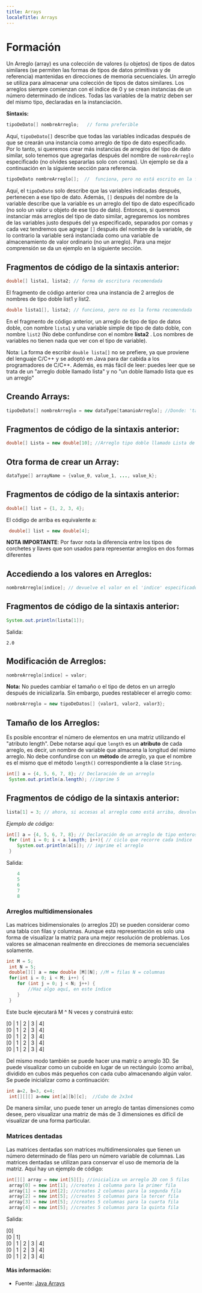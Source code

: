 ```yaml
---
title: Arrays
localeTitle: Arrays
---
```

# Formación

Un Arreglo (array) es una colección de valores (u objetos) de tipos de datos similares (se permiten las formas de tipos de datos primitivas y de referencia) mantenidas en direcciones de memoria secuenciales. Un arreglo se utiliza para almacenar una colección de tipos de datos similares. Los arreglos siempre comienzan con el índice de 0 y se crean instancias de un número determinado de índices. Todas las variables de la matriz deben ser del mismo tipo, declaradas en la instanciación.

**Sintaxis:**

```java
tipoDeDato[] nombreArreglo;   // forma preferible 
```

Aquí, `tipoDeDato[]` describe que todas las variables indicadas después de que se crearán una instancia como arreglo de tipo de dato especificado. Por lo tanto, si queremos crear más instancias de arreglos del tipo de dato similar, solo tenemos que agregarlas después del nombre de `nombreArreglo` especificado (no olvides separarlas solo con comas). Un ejemplo se da a continuación en la siguiente sección para referencia.

```java
tipoDeDato nombreArreglo[];  //  funciona, pero no está escrito en la forma preferible 
```

Aquí, el `tipoDeDato` solo describe que las variables indicadas después, pertenecen a ese tipo de dato. Además, `[]` después del nombre de la variable describe que la variable es un arreglo del tipo de dato especificado (no solo un valor u objeto de ese tipo de dato). Entonces, si queremos instanciar más arreglos del tipo de dato similar, agregaremos los nombres de las variables justo después del ya especificado, separados por comas y cada vez tendremos que agregar `[]` después del nombre de la variable, de lo contrario la variable será instanciada como una variable de almacenamiento de valor ordinario (no un arreglo). Para una mejor comprensión se da un ejemplo en la siguiente sección.

## Fragmentos de código de la sintaxis anterior:

```java
double[] lista1, lista2; // forma de escritura recomendada 
```

El fragmento de código anterior crea una instancia de 2 arreglos de nombres de tipo doble list1 y list2.

```java
double lista1[], lista2; // funciona, pero no es la forma recomendada 
```

En el fragmento de código anterior, un arreglo de tipo de tipo de datos doble, con nombre `lista1` y una variable simple de tipo de dato  doble, con nombre `list2` (No debe confundirse con el nombre **lista2** . Los nombres de variables no tienen nada que ver con el tipo de variable).

Nota: La forma de escribir `double lista[]` no se prefiere, ya que proviene del lenguaje C/C++ y se adoptó en Java para dar cabida a los programadores de C/C++. Además, es más fácil de leer: puedes leer que se trata de un "arreglo doble llamado lista" y no "un doble llamado lista que es un arreglo"

## Creando Arrays:

```java
tipoDeDato[] nombreArreglo = new dataType[tamanioArreglo]; //Donde: 'tamanioArreglo' es cualquier entero positivo mayor o igual a cero que representa el tamaño de dicho arreglo
```

## Fragmentos de código de la sintaxis anterior:

```java
double[] Lista = new double[10]; //Arreglo tipo doble llamado Lista de tamaño 10 (con 10 elementos)
```

## Otra forma de crear un Array:

```java
dataType[] arrayName = {value_0, value_1, ..., value_k}; 
```

## Fragmentos de código de la sintaxis anterior:

```java
double[] list = {1, 2, 3, 4}; 
```
El código de arriba es equivalente a: 
```java
 double[] list = new double[4]; 
 ```
**NOTA IMPORTANTE**: Por favor nota la diferencia entre los tipos de corchetes y llaves que son usados para representar arreglos en dos formas diferentes 

## Accediendo a los valores en Arreglos:

```java
nombreArreglo[indice]; // devuelve el valor en el 'indice' especificado 
```

## Fragmentos de código de la sintaxis anterior:

```java
System.out.println(lista[1]); 
```

Salida:
```
2.0 
```

## Modificación de Arreglos:

```java
nombreArreglo[indice] = valor; 
```

**Nota:** No puedes cambiar el tamaño o el tipo de detos en un arreglo después de inicializarla. Sin embargo, puedes restablecer el arreglo como:

```java
nombreArreglo = new tipoDeDatos[] {valor1, valor2, valor3}; 
```

## Tamaño de los Arreglos:

Es posible encontrar el número de elementos en una matriz utilizando el "atributo length". Debe notarse aquí que `length` es un **atributo** de cada arreglo, es decir, un nombre de variable que almacena la longitud del mismo arreglo. No debe confundirse con un **método** de arreglo, ya que el nombre es el mismo que el método `length()` correspondiente a la clase `String`.

```java
int[] a = {4, 5, 6, 7, 8}; // Declaración de un arreglo
 System.out.println(a.length); //imprime 5 
```

## Fragmentos de código de la sintaxis anterior:

```java
lista[1] = 3; // ahora, si accesas al arreglo como está arriba, devolverá 3 en lugar de 2
```

_Ejemplo de código:_

```java
int[] a = {4, 5, 6, 7, 8}; // Declaración de un arreglo de tipo enteros llamado 'a' 
 for (int i = 0; i < a.length; i++){ // ciclo que recorre cada índice 
    System.out.println(a[i]); // imprime el arreglo 
 } 
```

Salida:

```java
    4 
    5 
    6 
    7 
    8 
```

### Arreglos multidimensionales

Las matrices bidimensionales (o arreglos 2D) se pueden considerar como una tabla con filas y columnas. Aunque esta representación es solo una forma de visualizar la matriz para una mejor resolución de problemas. Los valores se almacenan realmente en direcciones de memoria secuenciales solamente.

```java
int M = 5; 
 int N = 5; 
 double[][] a = new double [M][N]; //M = filas N = columnas 
 for(int i = 0; i < M; i++) { 
    for (int j = 0; j < N; j++) { 
        //Haz algo aquí, en este índice 
    } 
 } 
```

Este bucle ejecutará M ^ N veces y construirá esto:

\[0 | 1 | 2 | 3 | 4\]  
\[0 | 1 | 2 | 3 | 4\]  
\[0 | 1 | 2 | 3 | 4\]  
\[0 | 1 | 2 | 3 | 4\]  
\[0 | 1 | 2 | 3 | 4\]

Del mismo modo también se puede hacer una matriz o arreglo 3D. Se puede visualizar como un cuboide en lugar de un rectángulo (como arriba), dividido en cubos más pequeños con cada cubo almacenando algún valor. Se puede inicializar como a continuación:

```java
int a=2, b=3, c=4; 
 int[][][] a=new int[a][b][c];  //Cubo de 2x3x4
```

De manera similar, uno puede tener un arreglo de tantas dimensiones como desee, pero visualizar una matriz de más de 3 dimensiones es difícil de visualizar de una forma particular.

### Matrices dentadas

Las matrices dentadas son matrices multidimensionales que tienen un número determinado de filas pero un número variable de columnas. Las matrices dentadas se utilizan para conservar el uso de memoria de la matriz. Aquí hay un ejemplo de código:

```java
int[][] array = new int[5][]; //inicializa un arreglo 2D con 5 filas
 array[0] = new int[1]; //creates 1 columna para la primer fila 
 array[1] = new int[2]; //creates 2 columnas para la segunda fila 
 array[2] = new int[5]; //creates 5 columnas para la tercer fila 
 array[3] = new int[5]; //creates 5 columnas para la cuarta fila 
 array[4] = new int[5]; //creates 5 columnas para la quinta fila 
```

Salida:

\[0\]  
\[0 | 1\]  
\[0 | 1 | 2 | 3 | 4\]  
\[0 | 1 | 2 | 3 | 4\]  
\[0 | 1 | 2 | 3 | 4\]

#### Más información:

*   Fuente: [Java Arrays](https://docs.oracle.com/javase/tutorial/java/nutsandbolts/arrays.html)
